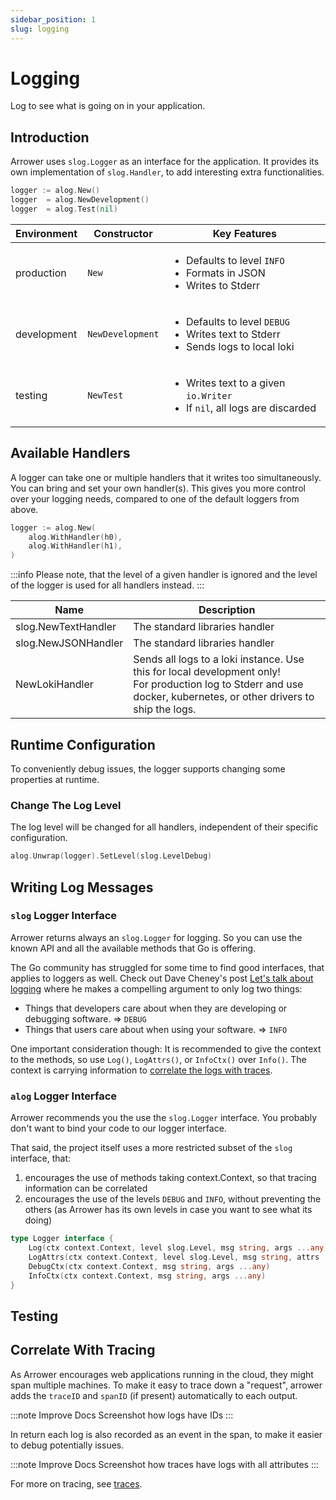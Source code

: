 ```yaml
---
sidebar_position: 1
slug: logging
---
```


# Logging

Log to see what is going on in your application.




## Introduction

Arrower uses `slog.Logger` as an interface for the application.
It provides its own implementation of `slog.Handler`, to add interesting extra functionalities.

```go
logger := alog.New()
logger  = alog.NewDevelopment()
logger  = alog.Test(nil)
```

| Environment | Constructor      | Key Features                                                                                               |
|-------------|------------------|------------------------------------------------------------------------------------------------------------|
| production  | `New`            | <ul><li>Defaults to level `INFO`</li><li>Formats in JSON</li><li>Writes to Stderr</li></ul>                |
| development | `NewDevelopment` | <ul><li>Defaults to level `DEBUG`</li><li>Writes text to Stderr</li><li>Sends logs to local loki</li></ul> |
| testing     | `NewTest`        | <ul><li>Writes text to a given `io.Writer`</li><li>If `nil`, all logs are discarded</li></ul>              |




## Available Handlers

A logger can take one or multiple handlers that it writes too simultaneously.
You can bring and set your own handler(s).
This gives you more control over your logging needs, compared to one of the default loggers from above. 

```go
logger := alog.New(
    alog.WithHandler(h0),
    alog.WithHandler(h1),
)
```

:::info
Please note, that the level of a given handler is ignored and the level of the logger is used
for all handlers instead.
:::

| Name                | Description                                                                                                                                                              |
|---------------------|--------------------------------------------------------------------------------------------------------------------------------------------------------------------------|
| slog.NewTextHandler | The standard libraries handler                                                                                                                                           |
| slog.NewJSONHandler | The standard libraries handler                                                                                                                                           |
| NewLokiHandler      | Sends all logs to a loki instance. Use this for local development only!<br/> For production log to Stderr and use docker, kubernetes, or other drivers to ship the logs. |




## Runtime Configuration

To conveniently debug issues, the logger supports changing some properties at runtime.

### Change The Log Level

The log level will be changed for all handlers, independent of their specific configuration. 

```go
alog.Unwrap(logger).SetLevel(slog.LevelDebug)
```




## Writing Log Messages

### `slog` Logger Interface 

Arrower returns always an `slog.Logger` for logging. So you can use the known API and all the available methods
that Go is offering.

The Go community has struggled for some time to find good interfaces, that applies to loggers as well.
Check out Dave Cheney's post [Let's talk about logging](https://dave.cheney.net/2015/11/05/lets-talk-about-logging)
where he makes a compelling argument to only log two things:

* Things that developers care about when they are developing or debugging software. => `DEBUG`
* Things that users care about when using your software. => `INFO`

One important consideration though: It is recommended to give the context to the methods,
so use `Log()`, `LogAttrs()`, or `InfoCtx()` over `Info()`.
The context is carrying information to [correlate the logs with traces](#correlate-with-tracing).

### `alog` Logger Interface
Arrower recommends you the use the `slog.Logger` interface.
You probably don't want to bind your code to our logger interface.

That said, the project itself uses a more restricted subset of the `slog` interface, that:
1. encourages the use of methods taking context.Context, so that tracing information can be correlated
2. encourages the use of the levels `DEBUG` and `INFO`, without preventing the others
   (as Arrower has its own levels in case you want to see what its doing)

```go
type Logger interface {
	Log(ctx context.Context, level slog.Level, msg string, args ...any)
	LogAttrs(ctx context.Context, level slog.Level, msg string, attrs ...slog.Attr)
	DebugCtx(ctx context.Context, msg string, args ...any)
	InfoCtx(ctx context.Context, msg string, args ...any)
}
```




## Testing




## Correlate With Tracing

As Arrower encourages web applications running in the cloud, they might span multiple machines.
To make it easy to trace down a "request", arrower adds the `traceID` and `spanID` (if present)
automatically to each output.

:::note Improve Docs
Screenshot how logs have IDs
:::

In return each log is also recorded as an event in the span, to make it easier to debug
potentially issues.

:::note Improve Docs
Screenshot how traces have logs with all attributes
:::

For more on tracing, see [traces](traces).